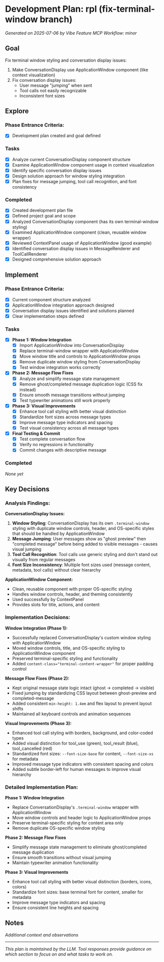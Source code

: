 # Development Plan: rpl (fix-terminal-window branch)

*Generated on 2025-07-06 by Vibe Feature MCP*
*Workflow: minor*

## Goal
Fix terminal window styling and conversation display issues:
1. Make ConversationDisplay use ApplicationWindow component (like context visualization)
2. Fix conversation display issues:
   - User message "jumping" when sent
   - Tool calls not easily recognizable
   - Inconsistent font sizes

## Explore
### Phase Entrance Criteria:
- [x] Development plan created and goal defined

### Tasks
- [x] Analyze current ConversationDisplay component structure
- [x] Examine ApplicationWindow component usage in context visualization
- [x] Identify specific conversation display issues
- [x] Design solution approach for window styling integration
- [x] Plan fixes for message jumping, tool call recognition, and font consistency

### Completed
- [x] Created development plan file
- [x] Defined project goal and scope
- [x] Analyzed ConversationDisplay component (has its own terminal-window styling)
- [x] Examined ApplicationWindow component (clean, reusable window wrapper)
- [x] Reviewed ContextPanel usage of ApplicationWindow (good example)
- [x] Identified conversation display issues in MessageRenderer and ToolCallRenderer
- [x] Designed comprehensive solution approach

## Implement
### Phase Entrance Criteria:
- [x] Current component structure analyzed
- [x] ApplicationWindow integration approach designed
- [x] Conversation display issues identified and solutions planned
- [x] Clear implementation steps defined

### Tasks
- [x] **Phase 1: Window Integration**
  - [x] Import ApplicationWindow into ConversationDisplay
  - [x] Replace terminal-window wrapper with ApplicationWindow
  - [x] Move window title and controls to ApplicationWindow props
  - [x] Remove duplicate window styling from ConversationDisplay
  - [x] Test window integration works correctly
- [x] **Phase 2: Message Flow Fixes**
  - [x] Analyze and simplify message state management
  - [x] Remove ghost/completed message duplication logic (CSS fix instead)
  - [x] Ensure smooth message transitions without jumping
  - [x] Test typewriter animations still work properly
- [x] **Phase 3: Visual Improvements**
  - [x] Enhance tool call styling with better visual distinction
  - [x] Standardize font sizes across message types
  - [x] Improve message type indicators and spacing
  - [x] Test visual consistency across all message types
- [x] **Final Testing & Commit**
  - [x] Test complete conversation flow
  - [x] Verify no regressions in functionality
  - [x] Commit changes with descriptive message

### Completed
*None yet*

## Key Decisions

### Analysis Findings:

**ConversationDisplay Issues:**
1. **Window Styling**: ConversationDisplay has its own `.terminal-window` styling with duplicate window controls, header, and OS-specific styles that should be handled by ApplicationWindow
2. **Message Jumping**: User messages show as "ghost preview" then "completed message" before being added to visible messages - causes visual jumping
3. **Tool Call Recognition**: Tool calls use generic styling and don't stand out visually from regular messages
4. **Font Size Inconsistency**: Multiple font sizes used (message content, metadata, tool calls) without clear hierarchy

**ApplicationWindow Component:**
- Clean, reusable component with proper OS-specific styling
- Handles window controls, header, and theming consistently
- Used successfully by ContextPanel
- Provides slots for title, actions, and content

### Implementation Decisions:

**Window Integration (Phase 1):**
- Successfully replaced ConversationDisplay's custom window styling with ApplicationWindow
- Moved window controls, title, and OS-specific styling to ApplicationWindow component
- Preserved terminal-specific styling and functionality
- Added `content-class="terminal-content-wrapper"` for proper padding control

**Message Flow Fixes (Phase 2):**
- Kept original message state logic intact (ghost → completed → visible)
- Fixed jumping by standardizing CSS layout between ghost-preview and completed-message
- Added consistent `min-height: 1.4em` and flex layout to prevent layout shifts
- Maintained all keyboard controls and animation sequences

**Visual Improvements (Phase 3):**
- Enhanced tool call styling with borders, background, and color-coded types
- Added visual distinction for tool_use (green), tool_result (blue), tool_cancelled (red)
- Standardized font sizes: `--font-size-base` for content, `--font-size-xs` for metadata
- Improved message type indicators with consistent spacing and colors
- Added subtle border-left for human messages to improve visual hierarchy

### Detailed Implementation Plan:

**Phase 1: Window Integration**
- Replace ConversationDisplay's `.terminal-window` wrapper with ApplicationWindow
- Move window controls and header logic to ApplicationWindow props
- Preserve terminal-specific styling for content area only
- Remove duplicate OS-specific window styling

**Phase 2: Message Flow Fixes**
- Simplify message state management to eliminate ghost/completed message duplication
- Ensure smooth transitions without visual jumping
- Maintain typewriter animation functionality

**Phase 3: Visual Improvements**
- Enhance tool call styling with better visual distinction (borders, icons, colors)
- Standardize font sizes: base terminal font for content, smaller for metadata
- Improve message type indicators and spacing
- Ensure consistent line heights and spacing

## Notes
*Additional context and observations*

---
*This plan is maintained by the LLM. Tool responses provide guidance on which section to focus on and what tasks to work on.*
